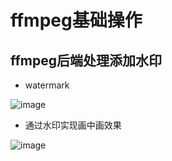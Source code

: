 # ffmpeg基础操作

## ffmpeg后端处理添加水印

* watermark

![image](https://github.com/cherishman2005/rtc/assets/17688273/b873a764-d288-4072-898b-b327f8fc6202)

* 通过水印实现画中画效果

![image](https://github.com/cherishman2005/rtc/assets/17688273/31720a79-455b-423d-b0d7-28e585b1f841)
